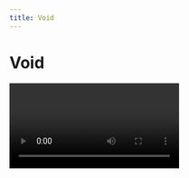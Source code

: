 ```yaml
---
title: Void
---
```


# Void

<Video url="https://www.youtube.com/embed/L1D_R83Slh4" />

### Yeah but why?
Every time you create a null you are actually creating a solid layer that has to live in a **Solids** folder in the Ae project. Every time you import a project into another project this **Solids** folder comes with it, and if you import that project into another project you have 2 **Solids** folders, but in different locations unless you manually manage the project (which you wont do). You see where this is going. 

And don't get me started on the top-left anchor point. 🙄

**Void** layers are shape layers that do not exist in the project panel and make for a lighter project. They are truly empty. Stare into the void. 




## Download
<a href="https://battleaxe.lemonsqueezy.com/checkout/buy/980120bd-43ef-4b5d-b7f0-fdf956009cbd?embed=1&desc=0&discount=0&dark=1" class="lemonsqueezy-button action-button">Pay what you want</a><script src="https://app.lemonsqueezy.com/js/lemon.js" defer></script>



## Controls

The interface is split into 2 areas, **Create** and **Replace**.

<Screenshot 
    url="/freebies/Void_ui.jpg" 
    alt="Void controls" 
    width="350px"
    outline round
    center />


### Create

These top 3 buttons are used to create the shape layer alternatives to **Null**, **Solid** and **Adjustment** layers.

#### New Void

Click to create a shape layer alternative to a **Null** layer. Any selected layers will automatically be parented to the new **Void** layer

<Screenshot 
    url="/freebies/Void-ZeroTransforms.gif"
    alt="Void controls" 
    width="450px"
    outline
    center />
Select a single layer and the new **Void** will be created at the anchor point of the selected layer. This will zero out the *Position*, *Scale* and *Rotation* of the selection.

<Screenshot 
    url="/freebies/Void-AutoParent.gif"
    alt="Void controls" 
    width="450px"
    outline
    center />
Select multiple layers and the new **Void** will be created at the mid-point of the selected layers.

#### New Variant

Click to create a shape layer alternative to a **Adjustment** layer. This is a comp-size, filled shape layer, with it's switch set to *Adjustment* layer. Why would this need to exist in the project folder?

#### New Volume

Click to create a shape layer alternative to a **Solid** layer. This is a comp-size, filled shape layer. A color picker will open at creation, but you may just as easily press ESC on your keyboard to dismiss it. 

::: tip Solids do still have a use
Keep in mind that some effects need absolute coordinates to draw correctly. If you use a shape layer (like a **Volume**), it will not be possible to transform the effect by transforming the layer. Create a Volume from the dockable ScriptUI panel, and hold the ALT/Option key to automatically precomp the new **Volume** layer. 

But at this point you are creating a new precomp in the project instead of a solid layer. And you might just want to keep using a Solid. Pick your poison. 
:::


### Replace
Legacy layers may be replaced in a comp or the entire project by clicking any of these buttons. 

After replacing, Void will check the Project panel to see if the source layers are used in any other comps, and if not, will delete them. Enjoy a lighter project. 


## Secret menu

With the UI open (from the docked ScriptUI panel or from KBar), there are 2 alternate Void creation options.

### Shift + ALT/Opt + New Void

`Ultra Void mode` : Create a new Void without pseudo effects or strokes.

Absolute nothingness.

### Shift + New Void 

A new Void will be created at the center of comp, just like when you have no layers selected, even if you *do* have layers selected. Useful for scaling layers from comp center even with odd placement.

---

## Included files

<pre>
├── 📂 Void.zip
│   ├── 📂 headless
│   │   │   └── Void-newVariant.jsx
│   │   │   └── Void-newVoid.jsx
│   │   │   └── Void-newVolume.jsx
│   ├── 📂 icon
│   │   │   └── <a href="/kbar/Void.svg">Void.svg</a>
│   ├── 📂 KBar
│   │   │   └── Void.kbar
│   │   │   └── <a href="https://aescripts.com/kbar/" target="_blank">download KBar.url</a>
│   ├── <a href="/freebies/void">Void manual.url</a> (link to this page)
│   ├── <b>Void.jsx</b>
</pre>

## Keyboard shortcut setup
Did you know that anything that exists as an Ae menu item may be set to a keyboard shortcut? Included with the download are 3 headless files that are used for creating the new layers. 

<Screenshot
    url="/freebies/Void-Keyboard.jpg"
    alt="Void controls"
    outline
    center />

- File > Scripts > Install Script
- Select the included Headless script files
  - The files will be copied to Ae's scripts folder (one up from ScriptUI Panels)
  - **OSX:** `/Applications/After Effects #version#/Scripts/`
  - **Windows:** `/Program Files/Adobe/Adobe After Effects #version#/Support Files/Scripts/`
- Restart After Effects
  - This will update the menu items
- Open the Ae **Keyboard Shortcuts**: Edit > Keyboard Shortcuts
- Search for **Void**
- Update the keyboard shortcut to replace the native functions, or create your own

<Install 
    scriptUI 
    kbar
    name="Void"
    :hosts="['After Effects']"
/>


<br />
<br />

## Changelog
<div class="changelog">

## 1.1.1

Released: 2023-05-31

### Fixed
- Separate dimensions now respects the Ae preference correctly

## 1.1.0

Released: 2023-05-18

### Added
- Create Voids and link to selected 2D position properties
- SHIFT + New Void: sets the Void position to comp center while setting it as the parent
- ALT/Opt + SHIFT + New Void: Creates a Void without any pseudo effects or strokes - `Ultra Void mode`

### Changed

- New Void adopts the name of a single selected layer
- ALT/Opt + New Void: Still creates a hidden Void at the bottom of the layer stack, but retains the previous selection

### Fixed
- Name incrementation logic improved


## 1.0.4
Released: 2023-01-03

### Added
- Void _roundness_ control
- Copying effects from nulls to voids when replacing

### Changed
- Zero _Scale_ and _Rotation_ when selecting a single layer
- New Void is inserted in parenting chain. If selected layer(s) have a single parent layer, this parent will become the parent of the new Void. 
- New Void layer is locked when holding ALT/Opt to create a hidden Void

## 1.0.3
Released: 2022-12-29

### Changed
- Logic to preserve the parenting hierarchy and only parent the top-most selected layers to a new Void layer

## 1.0.2
Released: 2022-12-28

### Added
- Support for zeroing 3D layers
- Support for finding the midpoint of 3D layers


## 1.0.1 
Released: 2022-12-28

### Fixed
- Replace solids was removing footage


## 1.0.0 
Released: 2022-12-27
- Initial release

</div>